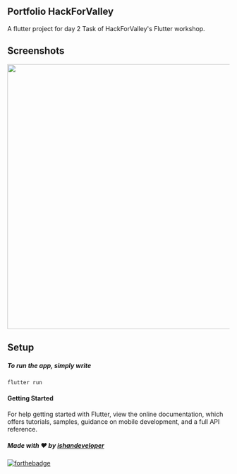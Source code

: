 ## Portfolio HackForValley

A flutter project for day 2 Task of HackForValley's Flutter workshop.

## Screenshots

<img src="https://github.com/ishandeveloper/Flutter-101/blob/master/ishandeveloper/Screenshots/1.jpg?raw=false" height="600em">




## Setup

##### To run the app, simply write
```bash
flutter run
```
#### Getting Started

For help getting started with Flutter, view the online documentation, which offers tutorials, samples, guidance on mobile development, and a full API reference.

##### Made with ♥ by <a href="https://github.com/ishandeveloper">ishandeveloper</a>


[![forthebadge](https://forthebadge.com/images/badges/built-with-love.svg)](https://github.com/ishandeveloper)